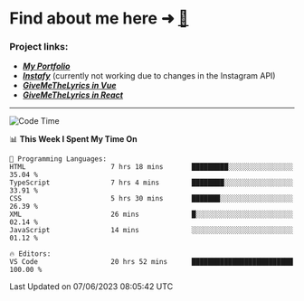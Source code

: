 # Find about me here ➜ [🧑](https://pauabella.dev)

### Project links:
- ***[My Portfolio](https://pauabella.dev)***
- ***[Instafy](https://instafy.me)*** (currently not working due to changes in the Instagram API)
- ***[GiveMeTheLyrics in Vue](https://lyrics.pauabella.dev)***
- ***[GiveMeTheLyrics in React](https://pauabella.dev/GiveMeTheLyrics)***

---
<!--START_SECTION:waka-->
![Code Time](http://img.shields.io/badge/Code%20Time-2%2C206%20hrs%2023%20mins-blue)

📊 **This Week I Spent My Time On** 

```text
💬 Programming Languages: 
HTML                     7 hrs 18 mins       █████████░░░░░░░░░░░░░░░░   35.04 % 
TypeScript               7 hrs 4 mins        ████████░░░░░░░░░░░░░░░░░   33.91 % 
CSS                      5 hrs 30 mins       ███████░░░░░░░░░░░░░░░░░░   26.39 % 
XML                      26 mins             █░░░░░░░░░░░░░░░░░░░░░░░░   02.14 % 
JavaScript               14 mins             ░░░░░░░░░░░░░░░░░░░░░░░░░   01.12 % 

🔥 Editors: 
VS Code                  20 hrs 52 mins      █████████████████████████   100.00 % 
```


 Last Updated on 07/06/2023 08:05:42 UTC
<!--END_SECTION:waka-->
